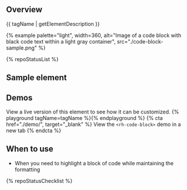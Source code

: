## Overview

{{ tagName | getElementDescription }}

{% example palette="light",
           width=360,
           alt="Image of a code block with black code text within a light gray container",
           src="./code-block-sample.png" %}

{% repoStatusList %}

## Sample element

<rh-code-block>
  <script type="text/html"><!DOCTYPE html>
<title>Title</title>
<style>body {width: 500px;}</style>
<script type="application/javascript">
  function $init() {return true;}
<</script><script type="text/html">/script>
<body>
  <p checked class="title" id="title">Title</p>
  <!-- here goes the rest of the page -->
</body></script>
</rh-code-block>

## Demos
  View a live version of this element to see how it can be customized.
  {% playground tagName=tagName %}{% endplayground %}
  {% cta href="./demo/", target="_blank" %}
    View the `<rh-code-block>` demo in a new tab
  {% endcta %}

## When to use

- When you need to highlight a block of code while maintaining the formatting

{% repoStatusChecklist %}
